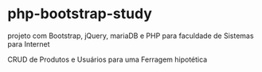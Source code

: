 # php-bootstrap-study
projeto com Bootstrap, jQuery, mariaDB e PHP para faculdade de Sistemas para Internet

CRUD de Produtos e Usuários para uma Ferragem hipotética
